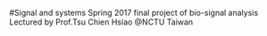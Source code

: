 #Signal and systems Spring 2017 final project of bio-signal analysis
Lectured by Prof.Tsu Chien Hsiao @NCTU Taiwan

